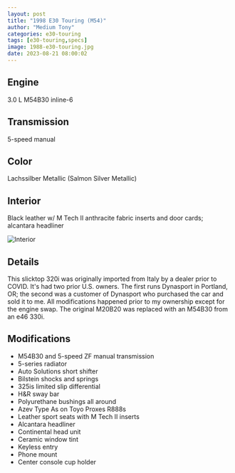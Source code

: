 ```yaml
---
layout: post
title: "1998 E30 Touring (M54)"
author: "Medium Tony"
categories: e30-touring
tags: [e30-touring,specs]
image: 1988-e30-touring.jpg
date: 2023-08-21 08:00:02
---
```

## Engine
3.0 L M54B30 inline-6

## Transmission
5-speed manual

## Color
Lachssilber Metallic (Salmon Silver Metallic)

## Interior
Black leather w/ M Tech II anthracite fabric inserts and door cards; alcantara headliner

![Interior](/assets/1988-e30-touring-interior.jpg)

## Details
This slicktop 320i was originally imported from Italy by a dealer prior to COVID. It's had two prior U.S. owners. The first runs Dynasport in Portland, OR; the second was a customer of Dynasport who purchased the car and sold it to me. All modifications happened prior to my ownership except for the engine swap. The original M20B20 was replaced with an M54B30 from an e46 330i.

## Modifications
* M54B30 and 5-speed ZF manual transmission
* 5-series radiator
* Auto Solutions short shifter
* Bilstein shocks and springs
* 325is limited slip differential
* H&R sway bar
* Polyurethane bushings all around
* Azev Type As on Toyo Proxes R888s
* Leather sport seats with M Tech II inserts
* Alcantara headliner
* Continental head unit
* Ceramic window tint
* Keyless entry
* Phone mount
* Center console cup holder
